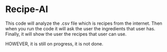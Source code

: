 # Recipe-AI
This code will analyze the .csv file which is recipes from the internet. Then when you run the code it will ask the user the ingredients that user has. Finally, it will show the user the recipes that user can use.

HOWEVER, it is still on progress, it is not done.
